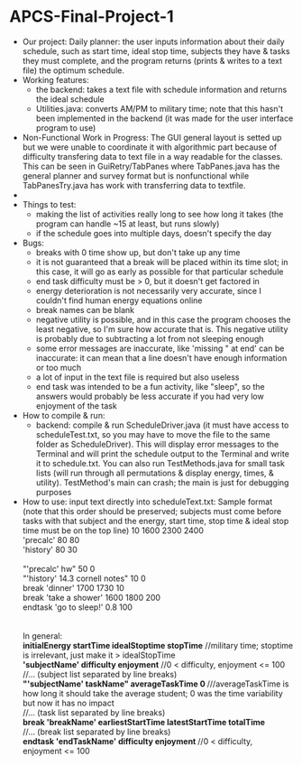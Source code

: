 # APCS-Final-Project-1
<ul> <li>Our project: Daily planner: the user inputs information about their daily schedule, such as start time, ideal stop time,
subjects they have & tasks they must complete, and the program returns (prints & writes to a text file) the optimum schedule. </li>
<li> Working features: <ul><li>the backend: takes a text file with schedule information and returns the ideal schedule </li>
<li>Utilities.java: converts AM/PM to military time; note that this hasn't been implemented in the backend (it was made for the user interface program to use)</ul></li>
<li> Non-Functional Work in Progress: The GUI general layout is setted up but we were unable to coordinate it with algorithmic part because of difficulty transfering data to text file in a way readable for the classes. This can be seen in GuiRetry/TabPanes where TabPanes.java has the general planner and survey format but is nonfunctional while TabPanesTry.java has work with transferring data to textfile.<li>
<li> Things to test: <ul><li>making the list of activities really long to see how long it takes (the program can handle ~15 at least, but runs slowly)</li> <li>if the schedule goes into multiple days, doesn't specify the day</li></ul>
<li> Bugs: <ul><li>breaks with 0 time show up, but don't take up any time</li><li>it is not guaranteed that a break will 
be placed within its time slot; in this case, it will go as early as possible for that particular schedule</li>
<li>end task difficulty must be > 0, but it doesn't get factored in</li><li>energy deterioration is not necessarily
very accurate, since I couldn't find human energy equations online</li><li>break names can be blank</li><li>negative utility 
is possible, and in this case the program chooses the least negative, so I'm sure how accurate that is. This negative utility is probably due to subtracting a lot from not sleeping enough</li><li>some error messages are inaccurate, like 'missing " at end' can be inaccurate: it can mean that a line doesn't have enough information or too much</li><li>a lot of input in the text file is required but also useless</li><li>end task was intended to be a fun activity, like "sleep", so the answers would probably be less accurate if you had very low enjoyment of the task</li>
</ul></li>
<li>How to compile & run: <ul><li>backend: compile & run ScheduleDriver.java (it must have access to scheduleTest.txt, so you may
have to move the file to the same folder as ScheduleDriver). This will display error messages to the Terminal and will print the schedule output to the Terminal and write it to schedule.txt. You can also run TestMethods.java for small task lists (will run through all permutations & display energy, times, & utility). TestMethod's main can crash; the main is just for debugging purposes </li></ul></li>
<li>How to use: input text directly into scheduleText.txt: Sample format (note that this order should be preserved; subjects must come before tasks with that subject and the energy, start time, stop time & ideal stop time must be on the top line)
10 1600 2300 2400<br>
'precalc' 80 80<br>
'history' 80 30<br><br>
"'precalc' hw" 50 0<br>
"'history' 14.3 cornell notes" 10 0<br>
break 'dinner' 1700 1730 10<br>
break 'take a shower' 1600 1800 200<br>
endtask 'go to sleep!' 0.8 100<br>
<br><br>In general:<br>
<b>initialEnergy startTime idealStoptime stopTime</b> //military time; stoptime is irrelevant, just make it > idealStopTime<br>
<b>'subjectName' difficulty enjoyment</b> //0 < difficulty, enjoyment <= 100<br>
//... (subject list separated by line breaks)<br>
<b>"'subjectName' taskName" averageTaskTime 0 </b>///averageTaskTime is how long it should take the average student; 0 was the time variability but now it has no impact<br>//... (task list separated by line breaks) <br>
<b>break 'breakName' earliestStartTime latestStartTime totalTime</b><br>//... (break list separated by line breaks)<br>
<b>endtask 'endTaskName' difficulty enjoyment </b> //0 < difficulty, enjoyment <= 100
<!--<ul><li>the subjects they have</li><li>how difficult each subject is</li><li>the enjoyment of each subject</li>
<li>the tasks they have</li><li>how long it should take the average student to complete that task</li><li>the breaks they have 
(note: these are required for the user to complete, so things like dinner)</li><li>the time interval that break can start within
</li><li>how long the break takes</li>
<li>the end task, like sleeping</li><li>the difficulty of the end task (> 0)</li></ul>-->
</ul>
